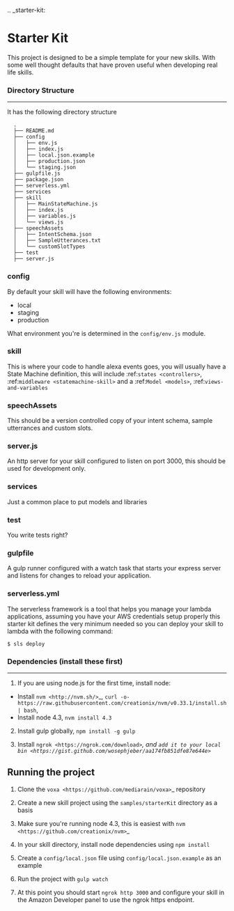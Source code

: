 .. _starter-kit:

Starter Kit
=============

This project is designed to be a simple template for your new skills. With some well thought defaults that have proven useful when developing real life skills.

### Directory Structure
---------------------

It has the following directory structure

```
  .
  ├── README.md
  ├── config
  │   ├── env.js
  │   ├── index.js
  │   ├── local.json.example
  │   ├── production.json
  │   └── staging.json
  ├── gulpfile.js
  ├── package.json
  ├── serverless.yml
  ├── services
  ├── skill
  │   ├── MainStateMachine.js
  │   ├── index.js
  │   ├── variables.js
  │   └── views.js
  ├── speechAssets
  │   ├── IntentSchema.json
  │   ├── SampleUtterances.txt
  │   └── customSlotTypes
  ├── test
  ├── server.js
```


### config

By default your skill will have the following environments:

- local
- staging
- production

What environment you're is determined in the ``config/env.js`` module.

### skill

This is where your code to handle alexa events goes, you will usually have a State Machine definition, this will include :ref:`states <controllers>`, :ref:`middleware <statemachine-skill>` and a :ref:`Model <models>`, :ref:`views-and-variables`

### speechAssets

This should be a version controlled copy of your intent schema, sample utterrances and custom slots.

### server.js

An http server for your skill configured to listen on port 3000, this should be used for development only.

### services

Just a common place to put models and libraries

### test

You write tests right?

### gulpfile

A gulp runner configured with a watch task that starts your express server and listens for changes to reload your application.

### serverless.yml

The serverless framework is a tool that helps you manage your lambda applications, assuming you have your AWS credentials setup properly this starter kit defines the very minimum needed so you can deploy your skill to lambda with the following command:

```  
$ sls deploy
```

### Dependencies (install these first)
----------------------------------
1. If you are using node.js for the first time, install node:
  * Install `nvm <http://nvm.sh/>`_, ``curl -o- https://raw.githubusercontent.com/creationix/nvm/v0.33.1/install.sh | bash``,
  * Install node 4.3, ``nvm install 4.3``

2. Install gulp globally,  ``npm install -g gulp``

3. Install `ngrok <https://ngrok.com/download>`_, and `add it to your local bin <https://gist.github.com/wosephjeber/aa174fb851dfe87e644e>`_

Running the project
---------------------

1. Clone the `voxa <https://github.com/mediarain/voxa>`_ repository

2. Create a new skill project using the ``samples/starterKit`` directory as a basis

3. Make sure you're running node 4.3, this is easiest with `nvm <https://github.com/creationix/nvm>`_

4. In your skill directory, install node dependencies using ``npm install``

5. Create a ``config/local.json`` file using ``config/local.json.example`` as an example

6. Run the project with ``gulp watch``

7. At this point you should start ``ngrok http 3000`` and configure your skill in the Amazon Developer panel to use the ngrok https endpoint.
